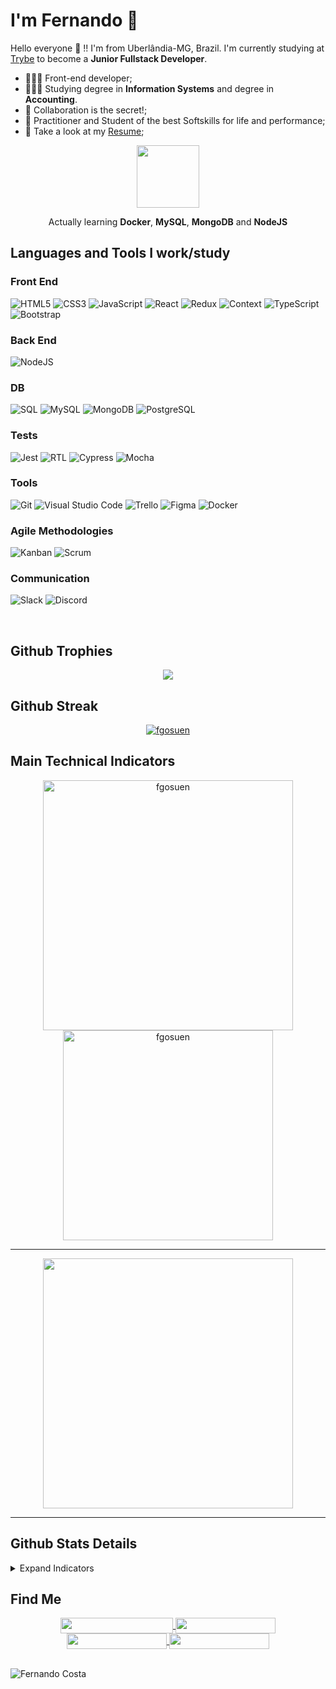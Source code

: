 # I'm Fernando 🚀 

Hello everyone 👋 !! I'm from Uberlândia-MG, Brazil. I'm currently studying at [Trybe](https://www.betrybe.com/) to become a **Junior Fullstack Developer**.

- 👩🏽‍💻 Front-end developer;
- 👩🏽‍🎓 Studying degree in **Information Systems** and degree in **Accounting**.
- 💬 Collaboration is the secret!;
- 💬 Practitioner and Student of the best Softskills for life and performance;
- 📄 Take a look at my [Resume](https://fgosuen.github.io);

<div align="center">
 
<img src="./ilovecode.gif" width="100px">

Actually learning **Docker**, **MySQL**, **MongoDB** and **NodeJS**
<br>
</div>


## Languages and Tools I work/study

### Front End
![HTML5](https://img.shields.io/badge/html5-%23E34F26.svg?style=for-the-badge&logo=html5&logoColor=white)
![CSS3](https://img.shields.io/badge/css3-%231572B6.svg?style=for-the-badge&logo=css3&logoColor=white)
![JavaScript](https://img.shields.io/badge/javascript-%23323330.svg?style=for-the-badge&logo=javascript&logoColor=%23F7DF1E)
![React](https://img.shields.io/badge/react-%2320232a.svg?style=for-the-badge&logo=react&logoColor=%2361DAFB)
![Redux](https://img.shields.io/badge/redux-%2320232a.svg?style=for-the-badge&logo=redux&logoColor=%2361DAFB)
![Context](https://img.shields.io/badge/context-%2320232a.svg?style=for-the-badge&logo=react&logoColor=%2361DAFB)
![TypeScript](https://img.shields.io/badge/typescript-%23007ACC.svg?style=for-the-badge&logo=typescript&logoColor=white)
![Bootstrap](https://img.shields.io/badge/bootstrap-%23563D7C.svg?style=for-the-badge&logo=bootstrap&logoColor=white)

### Back End
![NodeJS](https://img.shields.io/badge/node.js-03684f?style=for-the-badge&logo=node.js&logoColor=white)

### DB
![SQL](https://img.shields.io/badge/sql-%231572B6.svg?style=for-the-badge&logo=sql&logoColor=white)
![MySQL](https://img.shields.io/badge/mysql-%231572B6.svg?style=for-the-badge&logo=mysql&logoColor=white)
![MongoDB](https://img.shields.io/badge/MongoDB-03684f.svg?style=for-the-badge&logo=mongodb&logoColor=white)
![PostgreSQL](https://img.shields.io/badge/PostgreSQL-%231572B6.svg?style=for-the-badge&logo=postgresql&logoColor=white)

### Tests
![Jest](https://img.shields.io/badge/jest-blueviolet.svg?style=for-the-badge&logo=jest&logoColor=white)
![RTL](https://img.shields.io/badge/rtl-%23323330.svg?style=for-the-badge&logo=rtl&logoColor=white)
![Cypress](https://img.shields.io/badge/cypress-%23563D7C.svg?style=for-the-badge&logo=cypress&logoColor=white)
![Mocha](https://img.shields.io/badge/mocha-6DA55F.svg?style=for-the-badge&logo=mocha&logoColor=white)

### Tools
![Git](https://img.shields.io/badge/git-%23F05033.svg?style=for-the-badge&logo=git&logoColor=white)
![Visual Studio Code](https://img.shields.io/badge/Visual%20Studio%20Code-0078d7.svg?style=for-the-badge&logo=visual-studio-code&logoColor=white)
![Trello](https://img.shields.io/badge/trello-%23323330.svg?style=for-the-badge&logo=trello&logoColor=blue)
![Figma](https://img.shields.io/badge/figma-%23323330.svg?style=for-the-badge&logo=figma&logoColor=red)
![Docker](https://img.shields.io/badge/docker-%2320232a.svg?style=for-the-badge&logo=docker&logoColor=%2361DAFB)

### Agile Methodologies
![Kanban](https://img.shields.io/badge/kanban-black.svg?style=for-the-badge&logo=kanban&logoColor=white)
![Scrum](https://img.shields.io/badge/scrum-black.svg?style=for-the-badge&logo=scrum&logoColor=white)

### Communication
![Slack](https://img.shields.io/badge/slack-%2320232a.svg?style=for-the-badge&logo=slack&logoColor=white)
![Discord](https://img.shields.io/badge/discord-%231572B6.svg?style=for-the-badge&logo=discord&logoColor=white)

<br>
</p>


 <p></p> 
 
## **Github Trophies**

<div align="center">
 <a href="https://github.com/ryo-ma/github-profile-trophy">
   <img align="center" src="https://github-profile-trophy.vercel.app/?username=fgosuen&margin-w=20&no-bg=true&no-frame=true&row=1&column=6" />
 </a>
</div>

 
## **Github Streak**
 

<div align="center">
 <a href="https://git.io/streak-stats">
   <img align="center" src="https://github-readme-streak-stats.herokuapp.com/?user=fgosuen" alt="fgosuen" />
 </a>
</div>

 
## **Main Technical Indicators**

<div align="center">
 <a href="https://github.com/fgosuen">
   <img align="center" width="400px" src="https://github-readme-stats.vercel.app/api?username=fgosuen&show_icons=true" alt="fgosuen" />
 </a>
 <a href="https://github.com/fgosuen">
   <img align="center" width="336px" src="https://github-readme-stats.vercel.app/api/top-langs/?username=fgosuen&layout=compact" alt="fgosuen" />
 </a>
</div>
<p></p>


* * *

<div align="center">
 <a href="https://wakatime.com/@fgosuen">
  <img align="center" width="400px" src="https://github-readme-stats.vercel.app/api/wakatime?username=fgosuen&layout=compact"/>
</a>
</div>

* * *

## **Github Stats Details**

<details>
       <summary>Expand Indicators</summary>
       <div align="justify">
 
  <!--START_SECTION:waka-->
![Profile Views](http://img.shields.io/badge/Profile%20Views-138-blue)

**🐱 My GitHub Data** 

> 🏆 1,430 Contributions in the Year 2021
 > 
> 📦 486.5 kB Used in GitHub's Storage 
 > 
> 💼 Opted to Hire
 > 
> 📜 18 Public Repositories 
 > 
> 🔑 5 Private Repositories  
 > 
**I'm a Night 🦉** 

```text
🌞 Morning    86 commits     █████░░░░░░░░░░░░░░░░░░░░   23.18% 
🌆 Daytime    92 commits     ██████░░░░░░░░░░░░░░░░░░░   24.8% 
🌃 Evening    184 commits    ████████████░░░░░░░░░░░░░   49.6% 
🌙 Night      9 commits      ░░░░░░░░░░░░░░░░░░░░░░░░░   2.43%

```
📅 **I'm Most Productive on Sunday** 

```text
Monday       45 commits     ███░░░░░░░░░░░░░░░░░░░░░░   12.13% 
Tuesday      47 commits     ███░░░░░░░░░░░░░░░░░░░░░░   12.67% 
Wednesday    26 commits     █░░░░░░░░░░░░░░░░░░░░░░░░   7.01% 
Thursday     31 commits     ██░░░░░░░░░░░░░░░░░░░░░░░   8.36% 
Friday       45 commits     ███░░░░░░░░░░░░░░░░░░░░░░   12.13% 
Saturday     70 commits     ████░░░░░░░░░░░░░░░░░░░░░   18.87% 
Sunday       107 commits    ███████░░░░░░░░░░░░░░░░░░   28.84%

```


📊 **This Week I Spent My Time On** 

```text
⌚︎ Time Zone: America/Sao_Paulo

💬 Programming Languages: 
HTML                     4 hrs 58 mins       ██████░░░░░░░░░░░░░░░░░░░   26.54% 
JavaScript               4 hrs 39 mins       ██████░░░░░░░░░░░░░░░░░░░   24.85% 
Other                    2 hrs 20 mins       ███░░░░░░░░░░░░░░░░░░░░░░   12.47% 
YAML                     2 hrs               ██░░░░░░░░░░░░░░░░░░░░░░░   10.73% 
Docker                   1 hr 42 mins        ██░░░░░░░░░░░░░░░░░░░░░░░   9.11%

🔥 Editors: 
VS Code                  18 hrs 45 mins      █████████████████████████   100.0%

🐱‍💻 Projects: 
portfolio                8 hrs 42 mins       ███████████░░░░░░░░░░░░░░   46.45% 
sd-013-a-project-docker-t5 hrs 58 mins       ████████░░░░░░░░░░░░░░░░░   31.87% 
project-recipes          57 mins             █░░░░░░░░░░░░░░░░░░░░░░░░   5.09% 
project-frontendstore    39 mins             ░░░░░░░░░░░░░░░░░░░░░░░░░   3.49% 
sd-013-a-mysql-one-for-al33 mins             ░░░░░░░░░░░░░░░░░░░░░░░░░   3.0%

💻 Operating System: 
Linux                    18 hrs 45 mins      █████████████████████████   100.0%

```

**I Mostly Code in JavaScript** 

```text
JavaScript               14 repos            ████████████████░░░░░░░░░   63.64% 
Python                   2 repos             ██░░░░░░░░░░░░░░░░░░░░░░░   9.09% 
HTML                     2 repos             ██░░░░░░░░░░░░░░░░░░░░░░░   9.09% 
Java                     2 repos             ██░░░░░░░░░░░░░░░░░░░░░░░   9.09% 
C#                       1 repo              █░░░░░░░░░░░░░░░░░░░░░░░░   4.55%

```


**Timeline**

![Chart not found](https://raw.githubusercontent.com/fgosuen/fgosuen/main/charts/bar_graph.png) 


 Last Updated on 09/11/2021
<!--END_SECTION:waka-->

   </div>
</details>

## **Find Me**

<div align="center">
 <a href="https://www.linkedin.com/in/fcosta-dev/">
   <img align="center" src="https://img.shields.io/static/v1?logo=linkedin&label=linkedin&message=fcosta-dev&color=blue&style=for-the-badge" height=25 width=180/>
 </a>
 <span>    </span>
 <a href="http://fgosuen.github.io">
   <img align="center" src="https://img.shields.io/static/v1?&label=Portfolio&message=site&color=yellow&style=for-the-badge" height=25 width=160/>
 </a>
 <span>    </span>
 <a href="mailto:fgosuendacosta@gmail.com">
   <img align="center" src="https://img.shields.io/static/v1?&logo=gmail&label=Send&message=Email&color=red&style=for-the-badge" height=25 width=160/>
 </a>
  <a href="https://api.whatsapp.com/send?phone=5534991944370&text=Ol%C3%A">
   <img align="center" src="https://img.shields.io/static/v1?&logo=whatsapp&label=Send&message=Whatsapp&color=%234ea94b&style=for-the-badge" height=25 width=160/>
 </a>
</div>

<br>
<p align="left"> <img src="https://komarev.com/ghpvc/?username=fgosuen&style=plastic" alt="Fernando Costa" /></p>
